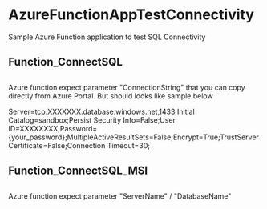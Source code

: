# AzureFunctionAppTestConnectivity
Sample Azure Function application to test SQL Connectivity

## ##############################
## Function_ConnectSQL
## ##############################
Azure function expect parameter "ConnectionString" that you can copy directly from Azure Portal. But should looks like sample below
	
Server=tcp:XXXXXXX.database.windows.net,1433;Initial Catalog=sandbox;Persist Security Info=False;User ID=XXXXXXXX;Password={your_password};MultipleActiveResultSets=False;Encrypt=True;TrustServerCertificate=False;Connection Timeout=30;
	
## ##############################
## Function_ConnectSQL_MSI
## ##############################
Azure function expect parameter "ServerName" / "DatabaseName"
